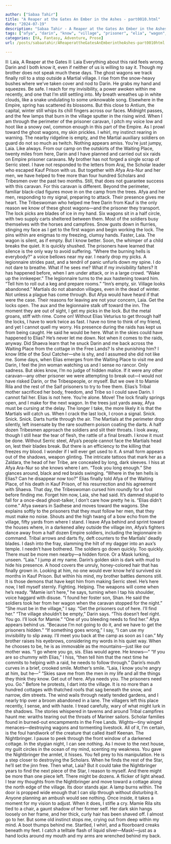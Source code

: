 ```yaml
---

author: ["Sabaa Tahir"]
title: "A Reaper at the Gates An Ember in the Ashes - part0010.html"
date: "2024-07-19"
description: "Sabaa Tahir - A Reaper at the Gates An Ember in the Ashes"
tags: ["afya", "darin", "know", "village", "prisoner", "elia", "wagon", "laia", "lock", "get", "martial", "u", "toward", "soldier", "free", "would", "must", "go", "raid", "say", "within", "still", "like", "caravan", "place"]
categories: [YA, Fantasy, Adventure, Prose]
url: /posts/sabaatahir/AReaperattheGatesAnEmberintheAshes-part0010html

---
```



II: Laia, A Reaper at the Gates
II: Laia
Everything about this raid feels wrong. Darin and I both know it, even if neither of us is willing to say it.
Though my brother does not speak much these days.
The ghost wagons we track finally roll to a stop outside a Martial village. I rise from the snow-heavy bushes where we’ve taken cover and nod to Darin. He grabs my hand and squeezes. Be safe.
I reach for my invisibility, a power awoken within me recently, and one that I’m still settling into. My breath wreathes up in white clouds, like a snake undulating to some unknowable song. Elsewhere in the Empire, spring has scattered its blossoms. But this close to Antium, the capital, winter still whips its chill fingers across our faces.
Midnight passes, and the few lamps that burn in the village sputter in the rising wind. When I am through the perimeter of the prisoner caravan, I pitch my voice low and hoot like a snowy owl, common enough in this part of the Empire.
As I prowl toward the ghost wagons, my skin prickles. I whirl, my instinct rearing in warning. The nearby ridgeline is empty, and the Martial auxiliary soldiers on guard do not so much as twitch. Nothing appears amiss.
You’re just jumpy, Laia. Like always. From our camp on the outskirts of the Waiting Place, twenty miles from here, Darin and I have planned and carried out six raids on Empire prisoner caravans. My brother has not forged a single scrap of Serric steel. I have not responded to the letters from Araj, the Scholar leader who escaped Kauf Prison with us. But together with Afya Ara-Nur and her men, we have helped to free more than four hundred Scholars and Tribesmen over the past two months.
Still, that does not guarantee success with this caravan. For this caravan is different.
Beyond the perimeter, familiar black-clad figures move in on the camp from the trees. Afya and her men, responding to my signal, preparing to attack. Their presence gives me heart. The Tribeswoman who helped me free Darin from Kauf is the only reason we know of these ghost wagons—and the prisoner they transport.
The lock picks are blades of ice in my hand. Six wagons sit in a half circle, with two supply carts sheltered between them. Most of the soldiers busy themselves with the horses and campfires. Snow gusts down in flurries, stinging my face as I get to the first wagon and begin working the lock. The pins within are enigmas to my freezing, clumsy hands. Faster, Laia.
The wagon is silent, as if empty. But I know better. Soon, the whimper of a child breaks the quiet. It is quickly shushed. The prisoners have learned that silence is the only way to avoid suffering.
“Where the burning hells is everybody?” a voice bellows near my ear. I nearly drop my picks. A legionnaire strides past, and a tendril of panic unfurls down my spine. I do not dare to breathe. What if he sees me? What if my invisibility falters? It has happened before, when I am under attack, or in a large crowd.
“Wake up the innkeeper.” The legionnaire turns to the aux hastening toward him. “Tell him to roll out a keg and prepare rooms.”
“Inn’s empty, sir. Village looks abandoned.”
Martials do not abandon villages, even in the dead of winter. Not unless a plague has come through. But Afya would have heard if that were the case.
Their reasons for leaving are not your concern, Laia. Get the locks open.
The aux and the legionnaire stalk off toward the inn. The moment they are out of sight, I get my picks in the lock. But the metal groans, stiff with rime.
Come on! Without Elias Veturius to get through half the locks, I have to work twice as fast. I have no time to think of my friend, and yet I cannot quell my worry. His presence during the raids has kept us from being caught. He said he would be here.
What in the skies could have happened to Elias? He’s never let me down. Not when it comes to the raids, anyway. Did Shaeva learn that he snuck Darin and me back across the Waiting Place from the cottage in the Free Lands? Is she punishing him?
I know little of the Soul Catcher—she is shy, and I assumed she did not like me. Some days, when Elias emerges from the Waiting Place to visit me and Darin, I feel the jinn woman watching us and I sense no rancor. Only sadness. But skies know, I’m no judge of hidden malice.
If it were any other caravan—any other prisoner we were attempting to break out—I would not have risked Darin, or the Tribespeople, or myself.
But we owe it to Mamie Rila and the rest of the Saif prisoners to try to free them. Elias’s Tribal mother sacrificed her body, freedom, and Tribe so I could save Darin. I cannot fail her.
Elias is not here. You’re alone. Move!
The lock finally springs open, and I make for the next wagon. In the trees just yards away, Afya must be cursing at the delay. The longer I take, the more likely it is that the Martials will catch us.
When I crack the last lock, I croon a signal. Snick. Snick. Snick. Darts hurtle through the air. The Martials at the perimeter drop silently, left insensate by the rare southern poison coating the darts. A half dozen Tribesmen approach the soldiers and slit their throats.
I look away, though I still hear the tear of flesh, the rattle of a final breath. I know it must be done. Without Serric steel, Afya’s people cannot face the Martials head on, lest their blades break. But there is an efficiency to the killing that freezes my blood. I wonder if I will ever get used to it.
A small form appears out of the shadows, weapon glinting. The intricate tattoos that mark her as a Zaldara, the head of her Tribe, are concealed by long, dark sleeves. I hiss at Afya Ara-Nur so she knows where I am.
“Took you long enough.” She glances around, black and red braids swinging. “Where in the ten hells is Elias? Can he disappear now too?”
Elias finally told Afya of the Waiting Place, of his death in Kauf Prison, of his resurrection and his agreement with Shaeva. That day, the Tribeswoman cursed him roundly for a fool before finding me. Forget him now, Laia, she had said. It’s damned stupid to fall for a once-dead ghost-talker, I don’t care how pretty he is.
“Elias didn’t come.”
Afya swears in Sadhese and moves toward the wagons. She explains softly to the prisoners that they must follow her men, that they must make no noise.
Shouts and the high twang of a bow echo from the village, fifty yards from where I stand. I leave Afya behind and sprint toward the houses where, in a darkened alley outside the village inn, Afya’s fighters dance away from a half dozen Empire soldiers, including the legionnaire in command. Tribal arrows and darts fly, deft counters to the Martials’ deadly blades. I dash into the fray, slamming the hilt of my dagger into an aux’s temple. I needn’t have bothered. The soldiers go down quickly.
Too quickly.
There must be more men nearby—a hidden force. Or a Mask lurking, unseen.
“Laia.” I jump at my name. Darin’s golden skin is dark with mud to hide his presence. A hood covers the unruly, honey-colored hair that has finally grown in. Looking at him, no one would ever know he’d survived six months in Kauf Prison. But within his mind, my brother battles demons still. It is those demons that have kept him from making Serric steel.
He’s here now, I tell myself sternly. Fighting. Helping. The weapons will come when he’s ready.
“Mamie isn’t here,” he says, turning when I tap his shoulder, voice haggard with disuse. “I found her foster son, Shan. He said the soldiers took her from her wagon when the caravan stopped for the night.”
“She must be in the village,” I say. “Get the prisoners out of here. I’ll find her.”
“The village shouldn’t be empty,” Darin says. “This doesn’t feel right. You go. I’ll look for Mamie.”
“One of you bleeding needs to find her.” Afya appears behind us. “Because I’m not going to do it, and we have to get the prisoners hidden.”
“If something goes wrong,” I say, “I can use my invisibility to slip away. I’ll meet you back at the camp as soon as I can.”
My brother raises his eyebrows, considering my words in his quiet way. When he chooses to be, he is as immovable as the mountains—just like our mother was.
“I go where you go, sis. Elias would agree. He knows—”
“If you are so chummy with Elias,” I hiss, “then tell him that the next time he commits to helping with a raid, he needs to follow through.”
Darin’s mouth curves in a brief, crooked smile. Mother’s smile. “Laia, I know you’re angry at him, but he—”
“Skies save me from the men in my life and all the things they think they know. Get out of here. Afya needs you. The prisoners need you. Go.”
Before he protests, I dart into the village. It is no more than a hundred cottages with thatched roofs that sag beneath the snow, and narrow, dim streets. The wind wails through neatly tended gardens, and I nearly trip over a broom abandoned in a lane. The villagers left this place recently, I sense, and with haste.
I tread carefully, wary of what might lurk in the shadows. The stories whispered in taverns and around Tribal campfires haunt me: wraiths tearing out the throats of Mariner sailors. Scholar families found in burned-out encampments in the Free Lands. Wights—tiny winged menaces—destroying wagons and tormenting livestock.
All of it, I’m certain, is the foul handiwork of the creature that called itself Keenan.
The Nightbringer.
I pause to peek through the front window of a darkened cottage. In the stygian night, I can see nothing. As I move to the next house, my guilt circles in the ocean of my mind, scenting my weakness. You gave the Nightbringer the armlet, it hisses. You fell prey to his manipulation. He is a step closer to destroying the Scholars. When he finds the rest of the Star, he’ll set the jinn free. Then what, Laia?
But it could take the Nightbringer years to find the next piece of the Star, I reason to myself. And there might be more than one piece left. There might be dozens.
A flicker of light ahead. I tear my thoughts from the Nightbringer and move toward a cottage along the north edge of the village. Its door stands ajar. A lamp burns within. The door is propped wide enough that I can slip through without disturbing it. Anyone planning an ambush would see nothing.
Once inside, it takes a moment for my vision to adjust. When it does, I stifle a cry. Mamie Rila sits tied to a chair, a gaunt shadow of her former self. Her dark skin hangs loosely on her frame, and her thick, curly hair has been shaved off.
I almost go to her. But some old instinct stops me, crying out from deep within my mind.
A boot thumps behind me. Startled, I whirl, and a floorboard creaks beneath my feet. I catch a telltale flash of liquid silver—Mask!—just as a hand locks around my mouth and my arms are wrenched behind my back.
